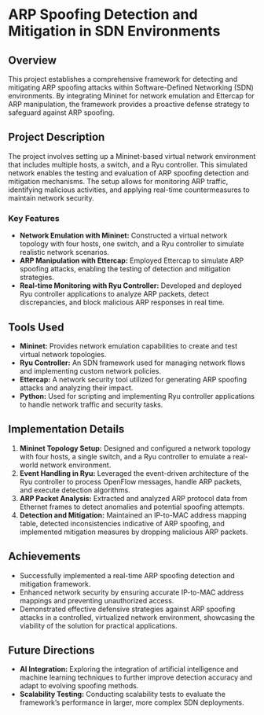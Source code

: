 # ARP Spoofing Detection and Mitigation in SDN Environments

## Overview
This project establishes a comprehensive framework for detecting and mitigating ARP spoofing attacks within Software-Defined Networking (SDN) environments. By integrating Mininet for network emulation and Ettercap for ARP manipulation, the framework provides a proactive defense strategy to safeguard against ARP spoofing.

## Project Description
The project involves setting up a Mininet-based virtual network environment that includes multiple hosts, a switch, and a Ryu controller. This simulated network enables the testing and evaluation of ARP spoofing detection and mitigation mechanisms. The setup allows for monitoring ARP traffic, identifying malicious activities, and applying real-time countermeasures to maintain network security.

### Key Features
- **Network Emulation with Mininet:** Constructed a virtual network topology with four hosts, one switch, and a Ryu controller to simulate realistic network scenarios.
- **ARP Manipulation with Ettercap:** Employed Ettercap to simulate ARP spoofing attacks, enabling the testing of detection and mitigation strategies.
- **Real-time Monitoring with Ryu Controller:** Developed and deployed Ryu controller applications to analyze ARP packets, detect discrepancies, and block malicious ARP responses in real time.

## Tools Used
- **Mininet:** Provides network emulation capabilities to create and test virtual network topologies.
- **Ryu Controller:** An SDN framework used for managing network flows and implementing custom network policies.
- **Ettercap:** A network security tool utilized for generating ARP spoofing attacks and analyzing their impact.
- **Python:** Used for scripting and implementing Ryu controller applications to handle network traffic and security tasks.

## Implementation Details
1. **Mininet Topology Setup:** Designed and configured a network topology with four hosts, a single switch, and a Ryu controller to emulate a real-world network environment.
2. **Event Handling in Ryu:** Leveraged the event-driven architecture of the Ryu controller to process OpenFlow messages, handle ARP packets, and execute detection algorithms.
3. **ARP Packet Analysis:** Extracted and analyzed ARP protocol data from Ethernet frames to detect anomalies and potential spoofing attempts.
4. **Detection and Mitigation:** Maintained an IP-to-MAC address mapping table, detected inconsistencies indicative of ARP spoofing, and implemented mitigation measures by dropping malicious ARP packets.

## Achievements
- Successfully implemented a real-time ARP spoofing detection and mitigation framework.
- Enhanced network security by ensuring accurate IP-to-MAC address mappings and preventing unauthorized access.
- Demonstrated effective defensive strategies against ARP spoofing attacks in a controlled, virtualized network environment, showcasing the viability of the solution for practical applications.

## Future Directions
- **AI Integration:** Exploring the integration of artificial intelligence and machine learning techniques to further improve detection accuracy and adapt to evolving spoofing methods.
- **Scalability Testing:** Conducting scalability tests to evaluate the framework’s performance in larger, more complex SDN deployments.

